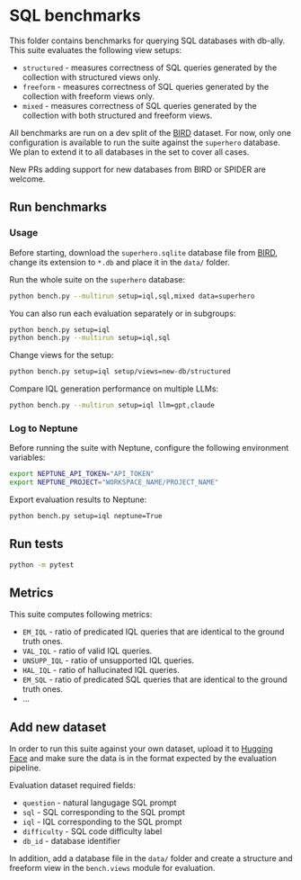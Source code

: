 # SQL benchmarks

This folder contains benchmarks for querying SQL databases with db-ally. This suite evaluates the following view setups:

- `structured` - measures correctness of SQL queries generated by the collection with structured views only.
- `freeform` - measures correctness of SQL queries generated by the collection with freeform views only.
- `mixed` - measures correctness of SQL queries generated by the collection with both structured and freeform views.

All benchmarks are run on a dev split of the [BIRD](https://bird-bench.github.io/) dataset. For now, only one configuration is available to run the suite against the `superhero` database. We plan to extend it to all databases in the set to cover all cases.

New PRs adding support for new databases from BIRD or SPIDER are welcome.

## Run benchmarks

### Usage

Before starting, download the `superhero.sqlite` database file from [BIRD](https://bird-bench.github.io/), change its extension to `*.db` and place it in the `data/` folder.

Run the whole suite on the `superhero` database:

```bash
python bench.py --multirun setup=iql,sql,mixed data=superhero
```

You can also run each evaluation separately or in subgroups:

```bash
python bench.py setup=iql
python bench.py --multirun setup=iql,sql
```

Change views for the setup:

```bash
python bench.py setup=iql setup/views=new-db/structured
```

Compare IQL generation performance on multiple LLMs:

```bash
python bench.py --multirun setup=iql llm=gpt,claude
```

### Log to Neptune

Before running the suite with Neptune, configure the following environment variables:

```bash
export NEPTUNE_API_TOKEN="API_TOKEN"
export NEPTUNE_PROJECT="WORKSPACE_NAME/PROJECT_NAME"
```

Export evaluation results to Neptune:

```bash
python bench.py setup=iql neptune=True
```

## Run tests

```bash
python -m pytest
```

## Metrics

This suite computes following metrics:

- `EM_IQL` - ratio of predicated IQL queries that are identical to the ground truth ones.
- `VAL_IQL` - ratio of valid IQL queries.
- `UNSUPP_IQL` - ratio of unsupported IQL queries.
- `HAL_IQL` - ratio of hallucinated IQL queries.
- `EM_SQL` - ratio of predicated SQL queries that are identical to the ground truth ones.
- ...

## Add new dataset

In order to run this suite against your own dataset, upload it to [Hugging Face](https://huggingface.co) and make sure the data is in the format expected by the evaluation pipeline.

Evaluation dataset required fields:

- `question` - natural langugage SQL prompt
- `sql` - SQL corresponding to the SQL prompt
- `iql` - IQL corresponding to the SQL prompt
- `difficulty` - SQL code difficulty label
- `db_id` - database identifier

In addition, add a database file in the `data/` folder and create a structure and freeform view in the `bench.views` module for evaluation.

